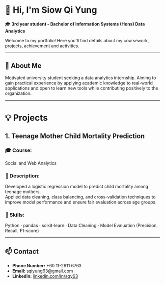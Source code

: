 
# 👋 Hi, I'm Siow Qi Yung

🎓 **3rd year student - Bachelor of Information Systems (Hons) Data Analytics**

Welcome to my portfolio! Here you'll find details about my coursework, projects, achievement and activities.

---
## 💬 About Me
Motivated university student seeking a data analytics internship. Aiming to gain practical experience by applying academic knowledge to real-world applications and open to learn new tools while contributing positively to the organization.

---

# 💡 Projects

## 1. Teenage Mother Child Mortality Prediction

### 🎓 Course:
Social and Web Analytics

### 📝 Description:
Developed a logistic regression model to predict child mortality among teenage mothers.  
Applied data cleaning, class balancing, and cross-validation techniques to improve model performance and ensure fair evaluation across age groups.

### 🧠 Skills:
Python · pandas · scikit-learn · Data Cleaning · Model Evaluation (Precision, Recall, F1-score)

---

## 📫 Contact
- **Phone Number:** +60 11-2611 6763
- **Email:** sqiyung63@gmail.com
- **LinkedIn:** [linkedin.com/in/sqy63](https://linkedin.com/in/sqy63)
